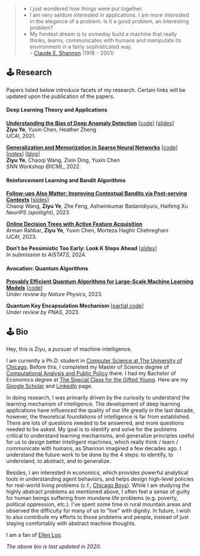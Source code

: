 <!-- # > The economic approach I refer to does not assume that individuals are motivated solely by selfishness or gain.  
# > It is a **method** of analysis, not an assumption about particular motivations.
# > [Gary S. Becker on his Nobel lecture, 1992](https://www.nobelprize.org/uploads/2018/06/becker-lecture.pdf) -->

<!-- # Although perhaps of no practical importance, the question is of theoretical interest, and it is hoped that a satisfactory solution of this problem will act as a wedge in attacking other problems of a similar nature and of greater significance.

# Chemistry has always seemed a little dull to me — too many isolated facts and too few general principles for my taste.

# The fundamental discoveries of such scientists are wonderful achievements in themselves, but would not affect the life of the common man without the intermediate efforts of engineers and inventors―people like Edison, Bell and Marconi.

# I see no limit to the capabilities of machines.

# I have great hopes in this direction for machines that will rival or even surpass the human brain.

# My fondest dream is to someday build a machine that really thinks, learns, communicates with humans and manipulate its environment in a fairly sophisticated way. -->

> - I just wondered how things were put together.  
> - I am very seldom interested in applications. I am more interested in the elegance of a problem. Is it a good problem, an interesting problem?  
> - My fondest dream is to someday build a machine that really thinks, learns, communicates with humans and manipulate its environment in a fairly sophisticated way.    
> – [Claude E. Shannon](https://en.wikipedia.org/wiki/Claude_Shannon) (1916 - 2001)



## 🕹 Research
Papers listed below introduce facets of my research. Certain links will be updated upon the publication of the papers.
#### Deep Learning Theory and Applications

[**Understanding the Bias of Deep Anomaly Detection**](https://arxiv.org/abs/2105.07346) [[code](https://github.com/ZIYU-DEEP/Bias-in-Deep-Anomaly-Detection-PyTorch)] [[slides](https://ziyu-deep.github.io/files/IJCAI-long-21-07-25-1.pdf)]  
**Ziyu Ye**, Yuxin Chen, Heather Zheng  
*IJCAI*, 2021.  

[**Generalization and Memorization in Sparse Neural Networks**](https://github.com/ZIYU-DEEP/Generalization-and-Memorization-in-Sparse-Training) [[code](https://github.com/ZIYU-DEEP/Generalization-and-Memorization-in-Sparse-Training)] [[notes](https://ziyu-deep.github.io/files/info-sparse-notes.pdf)] [[blog](https://ziyu-deep.github.io/2022/08/21/The-Price-of-Sparsity/)]    
**Ziyu Ye**, Chaoqi Wang, Zixin Ding, Yuxin Chen  
*SNN Workshop @ICML*, 2022.  

#### Reinforcement Learning and Bandit Algorithms

[**Follow-ups Also Matter: Improving Contextual Bandits via Post-serving Contexts**](https://openreview.net/pdf?id=JalSlVhRl6) [[slides](https://ziyu-deep.github.io/files/slides_follow_ups_also_matter_neurips.pdf)]  
Chaoqi Wang, **Ziyu Ye**, Zhe Feng, Ashwinkumar Badanidiyuru, Haifeng Xu  
*NeurIPS (spotlight)*, 2023.

[**Online Decision Trees with Active Feature Acquisition**](https://arxiv.org/abs/2305.02093)   
Arman Rahbar, **Ziyu Ye**, Yuxin Chen, Morteza Haghir Chehreghani  
*IJCAI*, 2023.


**Don't be Pessimistic Too Early: Look K Steps Ahead** [[slides](https://ziyu-deep.github.io/files/p-mdp-update.pdf)]  
*In submission to AISTATS*, 2024.


#### Avocation: Quantum Algorithms
[**Provably Efficient Quantum Algorithms for Large-Scale Machine Learning Models**](https://arxiv.org/abs/2303.03428) [[code](https://github.com/ZIYU-DEEP/quantum-sparse-training)]  
*Under review by Nature Physics*, 2023.

**Quantum Key Encapsulation Mechanism** [[partial code](https://github.com/ZIYU-DEEP/Post-Quantum-Crypto-for-Blockchains)]  
*Under review by PNAS*, 2023.


<!-- ## 🕹 Random Updates
[Oct 2023] I am co-organizing [The 1st Workshop for Agents with Large (Language) Models]() with friends. Stay tuned!  

[Oct 2023] Our startup secured $3M from angel investors.

[Jun 2023] I signed a term sheet for our startup at a noisy shopping center. Warm thanks to my best friend.  

[Sep 2023] Our paper on [partial contextual bandits](https://ziyu-deep.github.io/files/slides_follow_ups_also_matter_neurips.pdf) accepted at NeurIPS as spotlight.  

[Feb 2023] I am taking this year off to work as the founder – after some fun discussions with friends, we decided to build an AIGC startup, [Avolution AI](http://www.avolution.ai/).  

[Sep 2022] Worked as the lead AI scientist for [SeQure](https://sequre.ltd/). I went to Hong Kong this summer as well.

[May 2021] My first paper on [bias in anomaly detection](https://scholar.google.com/citations?view_op=view_citation&hl=en&user=S2da4LUAAAAJ&citation_for_view=S2da4LUAAAAJ:u-x6o8ySG0sC) accepted at IJCAI with a 15-min talk.  

[Jul 2020] Starting as a PhD student at [UChicago CS](cs.uchicago.edu/), working with [Prof. Heather Zheng](https://people.cs.uchicago.edu/~htzheng/).  

[Jun 2020] Graduated from [UChicago CAPP](https://capp.uchicago.edu/). Still dreaming about changing the world, bit by bit.  

[...]() -->

## 🕹 Bio

Hey, this is Ziyu, a pursuer of machine intelligence.

I am currently a Ph.D. student in [Computer Science at The University of Chicago](https://www.uchicago.edu/en/who-we-are/global-impact/accolades/nobel-laureates). Before this, I completed my Master of Science degree of [Computational Analysis and Public Policy](https://capp.uchicago.edu/) there. I had my Bachelor of Economics degree at [The Special Class for the Gifted Young](https://www.wikiwand.com/en/Special_Class_for_the_Gifted_Young). Here are my [Google Scholar](https://scholar.google.com/citations?user=S2da4LUAAAAJ&hl=en) and [LinkedIn](https://www.linkedin.com/in/ziyuye/) page.

<!-- My research and working experience is available on [LinkedIn](https://www.linkedin.com/in/ziyuye/). My detailed CV is available upon request. -->

In doing research, I was primarily driven by the curiosity to understand the learning mechanism of intelligence. The development of deep learning applications have influenced the quality of our life greatly in the last decade, however, the theoretical foundations of intelligence is far from established. There are lots of questions needed to be answered, and more questions needed to be asked. My goal is to identify and solve for the problems critical to understand learning mechanisms, and generalize principles useful for us to design better intelligent machines, which really think / learn / communicate with humans, as Shannon imagined a few decades ago. I understand the future work to be done by the 4 steps: to identify, to understand, to abstract, and to generalize.

Besides, I am interested in economics, which provides powerful analytical tools in understanding agent behaviors, and helps design high-level policies for real-world living problems (c.f., [Chicago Boys](https://www.wikiwand.com/en/Chicago_Boys)). While I am studying the highly abstract problems as mentioned above, I often feel a sense of guilty for human beings suffering from mundane life problems (e.g. poverty, political oppression, etc.). I've spent some time in rural mountain areas and observed the difficulty for many of us to "live" with dignity. In future, I wish to also contribute my efforts to those problems and people, instead of just staying comfortably with abstract machine thoughts.

I am a fan of [Ellen Loo](https://en.wikipedia.org/wiki/Ellen_Joyce_Loo).

*The above bio is last updated in 2020.*
